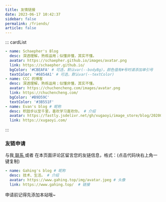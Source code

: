 ```yaml
---
title: 友情链接
date: 2023-06-17 10:42:37
sidebar: false
permalink: /friends/
article: false
---
```


<!--
普通卡片列表容器，可用于友情链接、项目推荐、古诗词展示等。
cardList 后面可跟随一个数字表示每行最多显示多少个，选值范围1~4，默认3。在小屏时会根据屏幕宽度减少每行显示数量。
-->
::: cardList
```yaml
- name: Schaepher's Blog
  desc: 深透理解，熟练运用；似懂非懂，其实不懂。
  avatar: https://schaepher.github.io/images/avatar.png
  link: https://schaepher.github.io/
  bgColor: '#CBEAFA' # 可选，默认var(--bodyBg)。颜色值有#号时请添加单引号
  textColor: '#6854A1' # 可选，默认var(--textColor)
- name: CCC 的博客
  desc: 深透理解，熟练运用；似懂非懂，其实不懂。
  avatar: https://chuchencheng.com/images/avatar.png
  link: https://chuchencheng.com/
  bgColor: '#B9D59C'
  textColor: '#3B551F'
- name: Evan's blog # 昵称
  desc: 积跬步以至千里，喜欢学习喜欢你。 # 介绍
  avatar: https://fastly.jsdelivr.net/gh/xugaoyi/image_store/blog/20200103123203.jpg
  link: https://xugaoyi.com/
```
:::

### 友链申请

与我[ 联系 ](/about/#联系)或者 在本页面评论区留言您的友链信息，格式：(点击代码块右上角一键复制)


```yaml
- name: Gahing's blog # 昵称
  desc: 技术、生活。 # 介绍
  avatar: https://www.gahing.top/img/avatar.jpeg # 头像
  link: https://www.gahing.top/  # 链接
```

申请前记得先添加本站哦~
